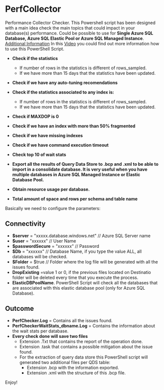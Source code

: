 # PerfCollector
Performance Collector Checker. This Powershell script has been designed with a main idea check the main topics that could impact in your database(s) performance. Could be possible to use for **Single Azure SQL Database, Azure SQL Elastic Pool or Azure SQL Managed Instance**.
[Additional Information](https://techcommunity.microsoft.com/t5/azure-database-support-blog/lesson-learned-195-performance-health-self-check-for-azure-sql/ba-p/3277878) In this [Video](https://youtu.be/vg6S4He0rxY) you could find out more information how to use this PowerShell Script.

- **Check if the statistics** 
  + If number of rows in the statistics is different of rows_sampled.
  + If we have more than 15 days that the statistics have been updated.

- **Check if we have any auto-tuning recomendations** 

- **Check if the statistics associated to any index is:** 
  + If number of rows in the statistics is different of rows_sampled.
  + If we have more than 15 days that the statistics have been updated.

- **Check if MAXDOP is 0** 

- **Check if we have an index with more than 50% fragmented** 
- **Check if we have missing indexes** 
- **Check if we have command execution timeout** 
- **Check top 10 of wait stats** 
- **Export all the results of Query Data Store to .bcp and .xml to be able to import in a consolidate database. It is very useful when you have multiple databases in Azure SQL Managed Instance or Elastic Database Pool.**
- **Obtain resource usage per database.**
- **Total amount of space and rows per schema and table name**

Basically we need to configure the parameters:

## Connectivity

- **$server** = "xxxxx.database.windows.net" // Azure SQL Server name
- **$user** = "xxxxxx" // User Name
- **$passwordSecure** = "xxxxxx" // Password
- **$Db** = "xxxxxx"      // Database Name, if you type the value ALL, all databases will be checked.
- **$Folder** = $true     // Folder where the log file will be generated with all the issues found.
- **DropExisting** =value 1 or 0, if the previous files located on Destinatio folder will be deleted every time that you execute the process.
- **ElasticDBPoolName**. PowerShell Script will check all the databases that are associated with this elastic database pool (only for Azure SQL Database).

## Outcome

- **PerfChecker.Log** = Contains all the issues found.
- **PerfCheckerWaitStats_dbname.Log** = Contains the information about the wait stats per database.
- **Every check done will save two files**
  + Extension .Txt that contains the report of the operation done. 
  + Extension .task that contains a possible mitigation about the issue found. 
  + For the extraction of query data store this PowerShell script will generated two additional files per QDS table:
    + Extension .bcp with the information exported.
    + Extension .xml with the structure of this .bcp file.  


Enjoy!
